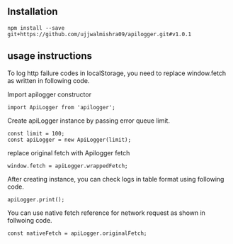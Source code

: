## Installation
`npm install --save git+https://github.com/ujjwalmishra09/apilogger.git#v1.0.1`

## usage instructions

To log http failure codes in localStorage, you need to replace window.fetch as written in following code.

Import apilogger constructor
```
import ApiLogger from 'apilogger';
```
Create apiLogger instance by passing error queue limit.
```
const limit = 100;
const apiLogger = new ApiLogger(limit);
```
replace original fetch with Apilogger fetch
```
window.fetch = apiLogger.wrappedFetch;
```

After creating instance, you can check logs in table format using following code.
```
apiLogger.print();
```

You can use native fetch reference for network request as shown in follwoing code.
```
const nativeFetch = apiLogger.originalFetch;
```
